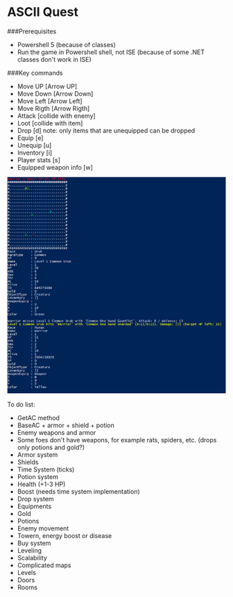 # ASCII Quest

###Prerequisites
* Powershell 5 (because of classes)
* Run the game in Powershell shell, not ISE (because of some .NET classes don't work in ISE)

###Key commands
* Move UP [Arrow UP]
* Move Down [Arrow Down]
* Move Left [Arrow Left]
* Move Rigth [Arrow Rigth]
* Attack [collide with enemy]
* Loot [collide with item]
* Drop [d] note: only items that are unequipped can be dropped
* Equip [e]
* Unequip [u]
* Inventory [i]
* Player stats [s]
* Equipped weapon info [w]
          
![alt tag](https://github.com/Satak/AsciiQuest/blob/master/AsciiQuest.PNG)

To do list:

* GetAC method
* BaseAC + armor + shield + potion
* Enemy weapons and armor
* Some foes don't have weapons, for example rats, spiders, etc. (drops only potions and gold?)
* Armor system
* Shields
* Time System (ticks)
* Potion system
* Health (+1-3 HP)
* Boost (needs time system implementation)
* Drop system
* Equipments
* Gold
* Potions
* Enemy movement
* Towern, energy boost or disease
* Buy system
* Leveling
* Scalability
* Complicated maps
* Levels
* Doors
* Rooms
